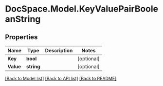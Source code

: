 # DocSpace.Model.KeyValuePairBooleanString

## Properties

Name | Type | Description | Notes
------------ | ------------- | ------------- | -------------
**Key** | **bool** |  | [optional] 
**Value** | **string** |  | [optional] 

[[Back to Model list]](../README.md#documentation-for-models) [[Back to API list]](../README.md#documentation-for-api-endpoints) [[Back to README]](../README.md)


